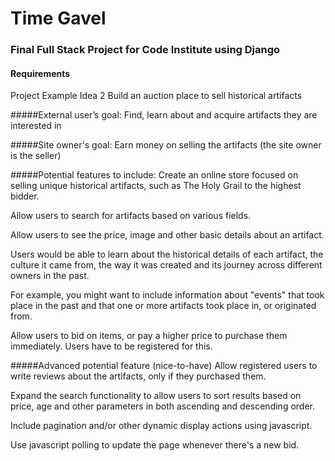 # Time Gavel
### Final Full Stack Project for Code Institute using Django

#### Requirements
Project Example Idea 2
Build an auction place to sell historical artifacts

#####External user’s goal:
Find, learn about and acquire artifacts they are interested in

#####Site owner's goal:
Earn money on selling the artifacts (the site owner is the seller)

#####Potential features to include:
Create an online store focused on selling unique historical artifacts, such as The Holy Grail to the highest bidder.

Allow users to search for artifacts based on various fields.

Allow users to see the price, image and other basic details about an artifact.

Users would be able to learn about the historical details of each artifact, the culture it came from, the way it was created and its journey across different owners in the past.

For example, you might want to include information about "events" that took place in the past and that one or more artifacts took place in, or originated from.

Allow users to bid on items, or pay a higher price to purchase them immediately. Users have to be registered for this.

#####Advanced potential feature (nice-to-have)
Allow registered users to write reviews about the artifacts, only if they purchased them.

Expand the search functionality to allow users to sort results based on price, age and other parameters in both ascending and descending order.

Include pagination and/or other dynamic display actions using javascript.

Use javascript polling to update the page whenever there's a new bid.
